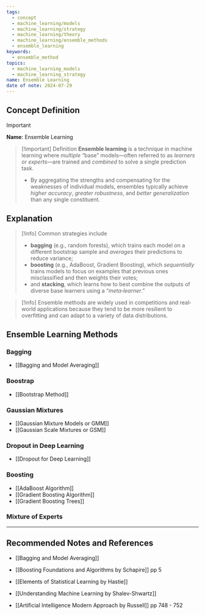 ```yaml
---
tags:
  - concept
  - machine_learning/models
  - machine_learning/strategy
  - machine_learning/theory
  - machine_learning/ensemble_methods
  - ensemble_learning
keywords:
  - ensemble_method
topics:
  - machine_learning_models
  - machine_learning_strategy
name: Ensemble Learning
date of note: 2024-07-29
---
```


## Concept Definition

>[!important]
>**Name**: Ensemble Learning

>[!important] Definition
>**Ensemble learning** is a technique in machine learning where *multiple* “base” models—often referred to as *learners* or *experts*—are trained and *combined* to solve a single prediction task. 
>- By aggregating the strengths and compensating for the weaknesses of individual models, ensembles typically achieve *higher accuracy*, *greater robustness*, and *better generalization* than any single constituent.

## Explanation

>[!info]
>Common strategies include 
>- **bagging** (e.g., random forests), which trains each model on a different bootstrap sample and *averages* their predictions to reduce variance;
>- **boosting** (e.g., AdaBoost, Gradient Boosting), which *sequentially* trains models to focus on examples that previous ones misclassified and then weights their votes; 
>- and **stacking**, which learns how to best combine the outputs of diverse base learners using a “*meta‐learner*.”

>[!info]
>Ensemble methods are widely used in competitions and real‐world applications because they tend to be more resilient to overfitting and can adapt to a variety of data distributions.

## Ensemble Learning Methods

### Bagging

- [[Bagging and Model Averaging]]

### Boostrap

- [[Bootstrap Method]]

### Gaussian Mixtures

- [[Gaussian Mixture Models or GMM]]
- [[Gaussian Scale Mixtures or GSM]]

### Dropout in Deep Learning

- [[Dropout for Deep Learning]]

### Boosting

- [[AdaBoost Algorithm]]
- [[Gradient Boosting Algorithm]]
- [[Gradient Boosting Trees]]

### Mixture of Experts





-----------
##  Recommended Notes and References


- [[Bagging and Model Averaging]]



- [[Boosting Foundations and Algorithms by Schapire]]  pp 5
- [[Elements of Statistical Learning by Hastie]]
- [[Understanding Machine Learning by Shalev-Shwartz]]
- [[Artificial Intelligence Modern Approach by Russell]] pp 748 - 752